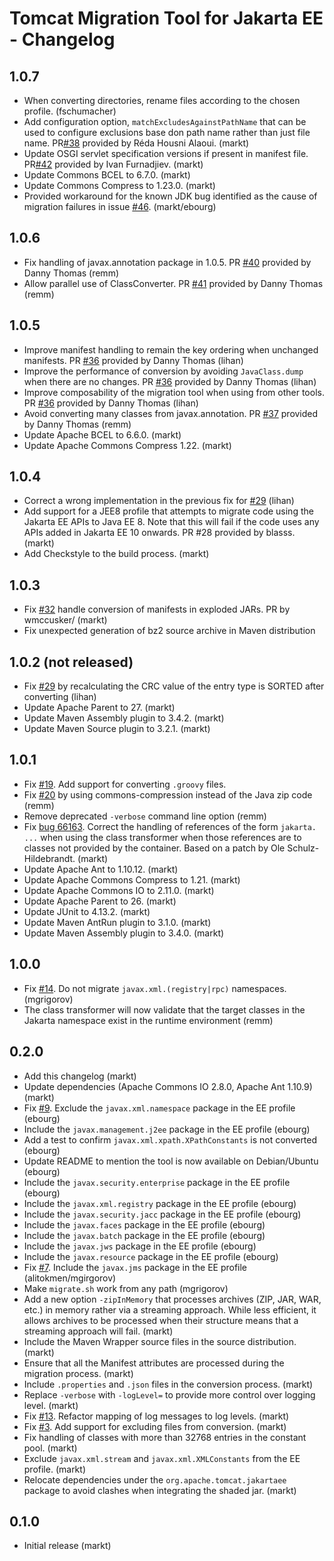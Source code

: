 # Tomcat Migration Tool for Jakarta EE - Changelog

## 1.0.7

- When converting directories, rename files according to the chosen profile. (fschumacher)
- Add configuration option, `matchExcludesAgainstPathName` that can be used to configure exclusions base don path name rather than just file name.  PR[#38](https://github.com/apache/tomcat-jakartaee-migration/pull/38) provided by Réda Housni Alaoui. (markt)
- Update OSGI servlet specification versions if present in manifest file. PR[#42](https://github.com/apache/tomcat-jakartaee-migration/pull/42) provided by Ivan Furnadjiev. (markt)
- Update Commons BCEL to 6.7.0. (markt)
- Update Commons Compress to 1.23.0. (markt)
- Provided workaround for the known JDK bug identified as the cause of migration failures in issue [#46](https://github.com/apache/tomcat-jakartaee-migration/issues/46). (markt/ebourg)


## 1.0.6

- Fix handling of javax.annotation package in 1.0.5. PR [#40](https://github.com/apache/tomcat-jakartaee-migration/pull/40) provided by Danny Thomas (remm)
- Allow parallel use of ClassConverter. PR [#41](https://github.com/apache/tomcat-jakartaee-migration/pull/41) provided by Danny Thomas (remm)

## 1.0.5

- Improve manifest handling to remain the key ordering when unchanged manifests. PR [#36](https://github.com/apache/tomcat-jakartaee-migration/pull/36) provided by Danny Thomas (lihan)
- Improve the performance of conversion by avoiding `JavaClass.dump` when there are no changes. PR [#36](https://github.com/apache/tomcat-jakartaee-migration/pull/36) provided by Danny Thomas (lihan)
- Improve composability of the migration tool when using from other tools. PR [#36](https://github.com/apache/tomcat-jakartaee-migration/pull/36) provided by Danny Thomas (lihan)
- Avoid converting many classes from javax.annotation. PR [#37](https://github.com/apache/tomcat-jakartaee-migration/pull/37) provided by Danny Thomas (remm)
- Update Apache BCEL to 6.6.0. (markt)
- Update Apache Commons Compress 1.22. (markt)

## 1.0.4

- Correct a wrong implementation in the previous fix for [#29](https://github.com/apache/tomcat-jakartaee-migration/issues/29) (lihan)
- Add support for a JEE8 profile that attempts to migrate code using the Jakarta EE APIs to Java EE 8. Note that this will fail if the code uses any APIs added in Jakarta EE 10 onwards. PR #28 provided by blasss. (markt)
- Add Checkstyle to the build process. (markt)

## 1.0.3

- Fix [#32](https://github.com/apache/tomcat-jakartaee-migration/issues/32) handle conversion of manifests in exploded JARs. PR by wmccusker/ (markt)
- Fix unexpected generation of bz2 source archive in Maven distribution

## 1.0.2 (not released)

- Fix [#29](https://github.com/apache/tomcat-jakartaee-migration/issues/29) by recalculating the CRC value of the entry type is SORTED after converting (lihan)
- Update Apache Parent to 27. (markt)
- Update Maven Assembly plugin to 3.4.2. (markt)
- Update Maven Source plugin to 3.2.1. (markt)

## 1.0.1

- Fix [#19](https://github.com/apache/tomcat-jakartaee-migration/issues/19). Add support for converting `.groovy` files.
- Fix [#20](https://github.com/apache/tomcat-jakartaee-migration/issues/20) by using commons-compression instead of the Java zip code (remm)
- Remove deprecated `-verbose` command line option (remm)
- Fix [bug 66163](https://bz.apache.org/bugzilla/show_bug.cgi?id=66163). Correct the handling of references of the form `jakarta. ...` when using the class transformer when those references are to classes not provided by the container. Based on a patch by Ole Schulz-Hildebrandt. (markt)
- Update Apache Ant to 1.10.12. (markt)
- Update Apache Commons Compress to 1.21. (markt)
- Update Apache Commons IO to 2.11.0. (markt)
- Update Apache Parent to 26. (markt)
- Update JUnit to 4.13.2. (markt)
- Update Maven AntRun plugin to 3.1.0. (markt)
- Update Maven Assembly plugin to 3.4.0. (markt)

## 1.0.0

- Fix [#14](https://github.com/apache/tomcat-jakartaee-migration/issues/14). Do not migrate `javax.xml.(registry|rpc)` namespaces. (mgrigorov)
- The class transformer will now validate that the target classes in the Jakarta namespace exist in the runtime environment (remm)

## 0.2.0

- Add this changelog (markt)
- Update dependencies (Apache Commons IO 2.8.0, Apache Ant 1.10.9) (markt)
- Fix [#9](https://github.com/apache/tomcat-jakartaee-migration/issues/9). Exclude the `javax.xml.namespace` package in the EE profile (ebourg)
- Include the `javax.management.j2ee` package in the EE profile (ebourg)
- Add a test to confirm `javax.xml.xpath.XPathConstants` is not converted (ebourg)
- Update README to mention the tool is now available on Debian/Ubuntu (ebourg)
- Include the `javax.security.enterprise` package in the EE profile (ebourg)
- Include the `javax.xml.registry` package in the EE profile (ebourg)
- Include the `javax.security.jacc` package in the EE profile (ebourg)
- Include the `javax.faces` package in the EE profile (ebourg)
- Include the `javax.batch` package in the EE profile (ebourg)
- Include the `javax.jws` package in the EE profile (ebourg)
- Include the `javax.resource` package in the EE profile (ebourg)
- Fix [#7](https://github.com/apache/tomcat-jakartaee-migration/issues/7). Include the `javax.jms` package in the EE profile (alitokmen/mgirgorov)
- Make `migrate.sh` work from any path (mgrigorov)
- Add a new option `-zipInMemory` that processes archives (ZIP, JAR, WAR, etc.) in memory rather via a streaming approach. While less efficient, it allows archives to be processed when their structure means that a streaming approach will fail. (markt)
- Include the Maven Wrapper source files in the source distribution. (markt)
- Ensure that all the Manifest attributes are processed during the migration process. (markt)
- Include `.properties` and `.json` files in the conversion process. (markt)
- Replace `-verbose` with `-logLevel=` to provide more control over logging level. (markt)
- Fix [#13](https://github.com/apache/tomcat-jakartaee-migration/issues/13). Refactor mapping of log messages to log levels. (markt)
- Fix [#3](https://github.com/apache/tomcat-jakartaee-migration/issues/3). Add support for excluding files from conversion. (markt)
- Fix handling of classes with more than 32768 entries in the constant pool. (markt)
- Exclude `javax.xml.stream` and `javax.xml.XMLConstants` from the EE profile. (markt)
- Relocate dependencies under the `org.apache.tomcat.jakartaee` package to avoid clashes when integrating the shaded jar. (markt)

## 0.1.0

- Initial release (markt)
